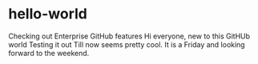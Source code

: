 # hello-world
Checking out Enterprise GitHub features 
Hi everyone, new to this GitHUb world
Testing it out
Till now seems pretty cool.
It is a Friday and looking forward to the weekend.

